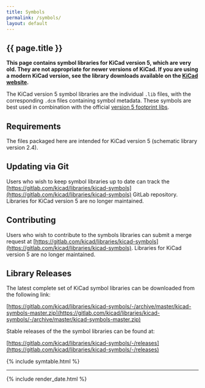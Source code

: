 ```yaml
---
title: Symbols
permalink: /symbols/
layout: default
---
```


## {{ page.title }}

**This page contains symbol libraries for KiCad version 5, which are very old. They are not appropriate for newer versions of KiCad. If you are using a modern KiCad version, see the library downloads available on the [KiCad website](https://www.kicad.org/libraries/download/).**

The KiCad version 5 symbol libraries are the individual `.lib` files, with the corresponding `.dcm` files containing symbol metadata.
These symbols are best used in combination with the official [version 5 footprint libs](https://kicad.github.io/footprints/).

## Requirements

The files packaged here are intended for KiCad version 5 (schematic library version 2.4).

## Updating via Git

Users who wish to keep symbol libraries up to date can track the [https://gitlab.com/kicad/libraries/kicad-symbols](https://gitlab.com/kicad/libraries/kicad-symbols) GitLab repository.
Libraries for KiCad version 5 are no longer maintained.

## Contributing

Users who wish to contribute to the symbols libraries can submit a merge request at [https://gitlab.com/kicad/libraries/kicad-symbols](https://gitlab.com/kicad/libraries/kicad-symbols).
Libraries for KiCad version 5 are no longer maintained.

## Library Releases

The latest complete set of KiCad symbol libraries can be downloaded from the following link:

[https://gitlab.com/kicad/libraries/kicad-symbols/-/archive/master/kicad-symbols-master.zip](https://gitlab.com/kicad/libraries/kicad-symbols/-/archive/master/kicad-symbols-master.zip)

Stable releases of the the symbol libraries can be found at:

[https://gitlab.com/kicad/libraries/kicad-symbols/-/releases](https://gitlab.com/kicad/libraries/kicad-symbols/-/releases)

{% include symtable.html %}

---

{% include render_date.html %}
